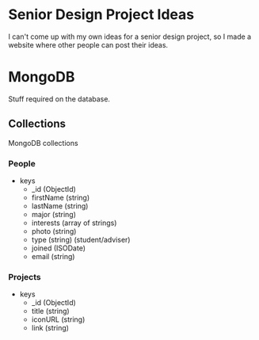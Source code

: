 # Senior Design Project Ideas
I can't come up with my own ideas for a senior design project, so I made a website where other people can post their ideas.

# MongoDB
Stuff required on the database.

## Collections
MongoDB collections

### People
- keys
  - _id (ObjectId)
  - firstName (string)
  - lastName (string)
  - major (string)
  - interests (array of strings)
  - photo (string)
  - type (string) (student/adviser)
  - joined (ISODate)
  - email (string)

### Projects
- keys
  - _id (ObjectId)
  - title (string)
  - iconURL (string)
  - link (string)